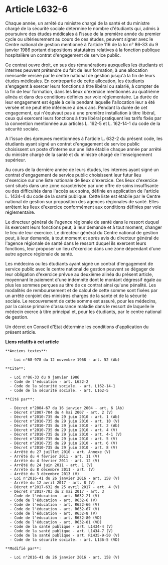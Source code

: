 # Article L632-6

Chaque année, un arrêté du ministre chargé de la santé et du ministre chargé de la sécurité sociale détermine le nombre
d'étudiants qui, admis à poursuivre des études médicales à l'issue de la première année du premier cycle ou ultérieurement au
cours de ces études, peuvent signer avec le Centre national de gestion mentionné à l'article 116 de la loi n° 86-33 du 9
janvier 1986 portant dispositions statutaires relatives à la fonction publique hospitalière un contrat d'engagement de
service public. 

Ce contrat ouvre droit, en sus des rémunérations auxquelles les étudiants et internes peuvent prétendre du fait de leur
formation, à une allocation mensuelle versée par le centre national de gestion jusqu'à la fin de leurs études médicales. En
contrepartie de cette allocation, les étudiants s'engagent à exercer leurs fonctions à titre libéral ou salarié, à compter de
la fin de leur formation, dans les lieux d'exercice mentionnés au quatrième alinéa et dans des conditions définies par voie
réglementaire. La durée de leur engagement est égale à celle pendant laquelle l'allocation leur a été versée et ne peut être
inférieure à deux ans. Pendant la durée de cet engagement, qui n'équivaut pas à une première installation à titre libéral,
ceux qui exercent leurs fonctions à titre libéral pratiquent les tarifs fixés par la convention mentionnée aux articles L.
162-5 et L. 162-14-1 du code de la sécurité sociale. 

A l'issue des épreuves mentionnées à l'article L. 632-2 du présent code, les étudiants ayant signé un contrat d'engagement de
service public choisissent un poste d'interne sur une liste établie chaque année par arrêté du ministre chargé de la santé et
du ministre chargé de l'enseignement supérieur. 

Au cours de la dernière année de leurs études, les internes ayant signé un contrat d'engagement de service public choisissent
leur futur lieu d'exercice sur une liste nationale de lieux d'exercice. Ces lieux d'exercice sont situés dans une zone
caractérisée par une offre de soins insuffisante ou des difficultés dans l'accès aux soins, définie en application de
l'article L. 1434-4 du code de la santé publique. Cette liste est établie par le Centre national de gestion sur proposition
des agences régionales de santé. Elles arrêtent les lieux d'exercice conformément aux conditions définies par voie
réglementaire. 

Le directeur général de l'agence régionale de santé dans le ressort duquel ils exercent leurs fonctions peut, à leur demande
et à tout moment, changer le lieu de leur exercice. Le directeur général du Centre national de gestion peut, à leur demande,
à tout moment et après avis du directeur général de l'agence régionale de santé dans le ressort duquel ils exercent leurs
fonctions, leur proposer un lieu d'exercice dans une zone dépendant d'une autre agence régionale de santé. 

Les médecins ou les étudiants ayant signé un contrat d'engagement de service public avec le centre national de gestion
peuvent se dégager de leur obligation d'exercice prévue au deuxième alinéa du présent article, moyennant le paiement d'une
indemnité dont le montant dégressif égale au plus les sommes perçues au titre de ce contrat ainsi qu'une pénalité. Les
modalités de remboursement et de calcul de cette somme sont fixées par un arrêté conjoint des ministres chargés de la santé
et de la sécurité sociale. Le recouvrement de cette somme est assuré, pour les médecins, par la caisse primaire d'assurance
maladie dans le ressort de laquelle le médecin exerce à titre principal et, pour les étudiants, par le centre national de
gestion. 

Un décret en Conseil d'Etat détermine les conditions d'application du présent article.

**Liens relatifs à cet article**

	**Anciens textes**:

	  - Loi n°68-978 du 12 novembre 1968 - art. 52 (Ab)

	**Cite**:

	  - Loi n°86-33 du 9 janvier 1986
	  - Code de l'éducation - art. L632-2
	  - Code de la sécurité sociale. - art. L162-14-1
	  - Code de la sécurité sociale. - art. L162-5

	**Cité par**:

	  - Décret n°2004-67 du 16 janvier 2004 - art. 6 (Ab)
	  - Décret n°2007-704 du 4 mai 2007 - art. 2 (V)
	  - Décret n°2010-735 du 29 juin 2010 - art. 1 (Ab)
	  - Décret n°2010-735 du 29 juin 2010 - art. 10 (V)
	  - Décret n°2010-735 du 29 juin 2010 - art. 2 (Ab)
	  - Décret n°2010-735 du 29 juin 2010 - art. 4 (V)
	  - Décret n°2010-735 du 29 juin 2010 - art. 4-1 (V)
	  - Décret n°2010-735 du 29 juin 2010 - art. 5 (V)
	  - Décret n°2010-735 du 29 juin 2010 - art. 6 (V)
	  - Décret n°2010-735 du 29 juin 2010 - art. 8 (V)
	  - Arrêté du 27 juillet 2010 - art. Annexe (V)
	  - Arrêté du 4 février 2011 - art. 11 (V)
	  - Arrêté du 4 février 2011 - art. 12 (V)
	  - Arrêté du 24 juin 2011 - art. 1 (V)
	  - Arrêté du 8 décembre 2011 - art. (V)
	  - Arrêté du 3 décembre 2013 (V)
	  - Loi n°2016-41 du 26 janvier 2016 - art. 158 (V)
	  - Arrêté du 12 avril 2017 - art. 8 (V)
	  - Décret n°2017-632 du 25 avril 2017 - art. 4 (V)
	  - Décret n°2017-703 du 2 mai 2017 - art. 3
	  - Code de l'éducation - art. R632-21 (V)
	  - Code de l'éducation - art. R632-6 (V)
	  - Code de l'éducation - art. R632-66 (V)
	  - Code de l'éducation - art. R632-67 (V)
	  - Code de l'éducation - art. R632-8 (V)
	  - Code de l'éducation - art. R632-80 (VD)
	  - Code de l'éducation - art. R632-81 (VD)
	  - Code de la santé publique - art. L1434-4 (V)
	  - Code de la santé publique - art. L1434-7 (V)
	  - Code de la santé publique - art. R1435-9-50 (V)
	  - Code de la sécurité sociale. - art. L136-5 (VD)

	**Modifié par**:

	  - Loi n°2016-41 du 26 janvier 2016 - art. 158 (V)

